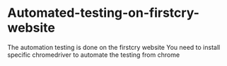 # Automated-testing-on-firstcry-website
The automation testing is done on the firstcry website
You need to install specific chromedriver to automate the testing from chrome
